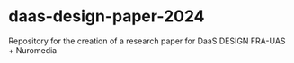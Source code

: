 # daas-design-paper-2024
Repository for the creation of a research paper for DaaS DESIGN FRA-UAS + Nuromedia
